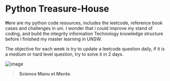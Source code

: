 # Python Treasure-House

**H**ere are my python code resources, includes the leetcode, reference book cases and challenges in uni.  I wonder that i could improve my stand of coding, and build the integrity information Technology knowledge structure before i finished my master learning in UNSW. 

The objective for each week is try to update a leetcode question daily, if it is a medium or hard level question, try to solve it in 2 days.



![image](https://user-images.githubusercontent.com/37071362/116387821-c8d0b000-a84d-11eb-8ae2-9a40c98d5855.png)

> ​															**Science Manu et Mente**.

